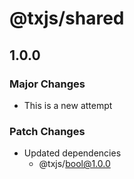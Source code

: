 # @txjs/shared

## 1.0.0

### Major Changes

- This is a new attempt

### Patch Changes

- Updated dependencies
  - @txjs/bool@1.0.0
